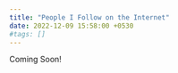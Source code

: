 ```yaml
---
title: "People I Follow on the Internet"
date: 2022-12-09 15:58:00 +0530
#tags: []
---
```


Coming Soon!